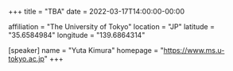 +++
title = "TBA"
date = 2022-03-17T14:00:00-00:00

affiliation = "The University of Tokyo"
location = "JP"
latitude = "35.6584984"
longitude = "139.6864314"
 
[speaker]
  name = "Yuta Kimura"
  homepage = "https://www.ms.u-tokyo.ac.jp"
+++
